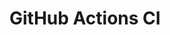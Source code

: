 # GitHub Actions CI





























































































































































































































































































































































































































































































































































































































































































































































































































































































































































































































































































































































































































































































































































































































































































































































































































































































































































































































































































































































































































































































































































































































































































































































































